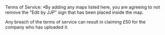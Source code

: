 Terms of Service:
•By adding any maps listed here, you are agreeing to not remove the "Edit by JJP" sign that has been placed inside the map.







Any breach of the terms of service can result in claiming £50 for the company who has uploaded it.
